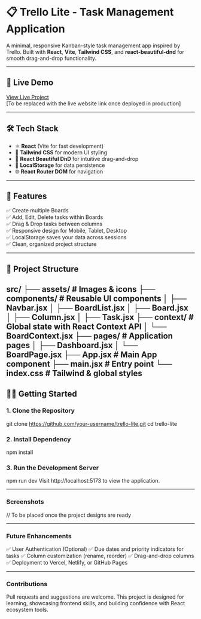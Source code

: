 # 📋 Trello Lite - Task Management Application

A minimal, responsive Kanban-style task management app inspired by Trello. Built with **React**, **Vite**, **Tailwind CSS**, and **react-beautiful-dnd** for smooth drag-and-drop functionality.

---

## 🚀 Live Demo

[View Live Project](#)  
[To be replaced with the live website link once deployed in production]

---

## 🛠️ Tech Stack

- ⚛️ **React** (Vite for fast development)
- 🎨 **Tailwind CSS** for modern UI styling
- 🔄 **React Beautiful DnD** for intuitive drag-and-drop
- 💾 **LocalStorage** for data persistence
- 🌐 **React Router DOM** for navigation

---

## 🎯 Features

✅ Create multiple Boards  
✅ Add, Edit, Delete tasks within Boards  
✅ Drag & Drop tasks between columns  
✅ Responsive design for Mobile, Tablet, Desktop  
✅ LocalStorage saves your data across sessions  
✅ Clean, organized project structure  

---

## 📁 Project Structure

src/
├── assets/ # Images & icons
├── components/ # Reusable UI components
│ ├── Navbar.jsx
│ ├── BoardList.jsx
│ ├── Board.jsx
│ ├── Column.jsx
│ ├── Task.jsx
├── context/ # Global state with React Context API
│ └── BoardContext.jsx
├── pages/ # Application pages
│ ├── Dashboard.jsx
│ └── BoardPage.jsx
├── App.jsx # Main App component
├── main.jsx # Entry point
└── index.css # Tailwind & global styles
---

## 🧑‍💻 Getting Started

### 1. Clone the Repository

git clone https://github.com/your-username/trello-lite.git
cd trello-lite

### 2. Install Dependency

npm install

### 3. Run the Development Server

npm run dev
Visit http://localhost:5173 to view the application.

---

### Screenshots

// To be placed once the project designs are ready

---

### Future Enhancements

✅ User Authentication (Optional)
✅ Due dates and priority indicators for tasks
✅ Column customization (rename, reorder)
✅ Drag-and-drop columns
✅ Deployment to Vercel, Netlify, or GitHub Pages

---

### Contributions

Pull requests and suggestions are welcome. This project is designed for learning, showcasing frontend skills, and building confidence with React ecosystem tools.


